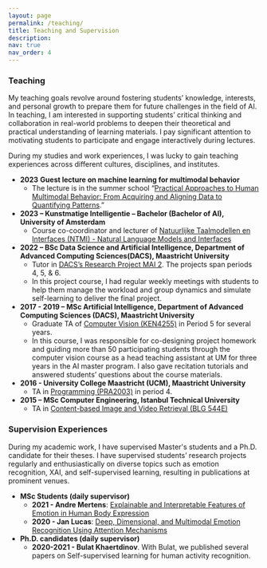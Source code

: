 ```yaml
---
layout: page
permalink: /teaching/
title: Teaching and Supervision
description: 
nav: true
nav_order: 4
---
```

### Teaching

My teaching goals revolve around fostering students’ knowledge, interests, and personal growth to prepare them for future challenges in the field of AI. In teaching, I am interested in supporting students’ critical thinking and collaboration in real-world problems to deepen their theoretical and practical understanding of learning materials. I pay significant attention to motivating students to participate and engage interactively during lectures.

During my studies and work experiences, I was lucky to gain teaching experiences across different cultures, disciplines, and institutes.

* **2023** **Guest lecture on machine learning for multimodal behavior**
  * The lecture is in the summer school “[Practical Approaches to Human Multimodal Behavior: From Acquiring and Aligning Data to Quantifying Patterns](https://vicom.info/summer-school-practical-approaches-to-human-multimodal-behavior-from-acquiring-and-aligning-data-to-quantifying-patterns/).”
* **2023 – Kunstmatige Intelligentie – Bachelor (Bachelor of AI), University of Amsterdam**
  * Course co-coordinator and lecturer of [Natuurlijke Taalmodellen en Interfaces (NTMI) - Natural Language Models and Interfaces](https://studiegids.uva.nl/xmlpages/page/2022-2023/zoek-vak/vak/98500)
* **2022 – BSc Data Science and Artificial Intelligence, Department of Advanced Computing Sciences(DACS), Maastricht University**
  * Tutor in [DACS’s Research Project MAI 2](https://www.maastrichtuniversity.nl/meta/438103/research-project-mai-2). The projects span periods 4, 5, & 6.
  * In this project course, I had regular weekly meetings with students to help them manage the workload and group dynamics and simulate self-learning to deliver the final project.
* **2017 - 2019 – MSc Artificial Intelligence, Department of Advanced Computing Sciences (DACS), Maastricht University**
  * Graduate TA of [Computer Vision (KEN4255)](https://www.maastrichtuniversity.nl/meta/437213/computer-vision) in Period 5 for several years.
  * In this course, I was responsible for co-designing project homework and guiding more than 50 participating students through the computer vision course as a head teaching assistant at UM for three years in the AI master program. I also gave recitation tutorials and answered students’ questions about the course materials.
* **2016 - University College Maastricht (UCM), Maastricht University**
  * TA in [Programming (PRA2003)](https://www.maastrichtuniversity.nl/meta/435647/programming?print=1) in period 4.
* **2015 – MSc Computer Engineering, Istanbul Technical University**
  * TA in [Content-based Image and Video Retrieval (BLG 544E)](https://ninova.itu.edu.tr/en/courses/institute-of-science-and-technology/2357/blg-544e/)

### Supervision Experiences

During my academic work, I have supervised Master's students and a Ph.D. candidate for their theses. I have supervised students’ research projects regularly and enthusiastically on diverse topics such as emotion recognition, XAI, and self-supervised learning, resulting in publications at prominent venues.

* **MSc Students (daily supervisor)**
  * **2021 - Andre Mertens**: [Explainable and Interpretable Features of Emotion in Human Body Expression](https://scholar.google.com/citations?view_op=view_citation&hl=en&user=TqP9GTsAAAAJ&sortby=pubdate&citation_for_view=TqP9GTsAAAAJ:Se3iqnhoufwC)
  * **2020 - Jan Lucas**: [Deep, Dimensional, and Multimodal Emotion Recognition Using Attention Mechanisms](https://scholar.google.com/citations?view_op=view_citation&hl=en&user=TqP9GTsAAAAJ&sortby=pubdate&citation_for_view=TqP9GTsAAAAJ:9yKSN-GCB0IC)
* **Ph.D. candidates (daily supervisor)**
  * **2020-2021 - Bulat Khaertdinov**. With Bulat, we published several papers on Self-supervised learning for human activity recognition.
